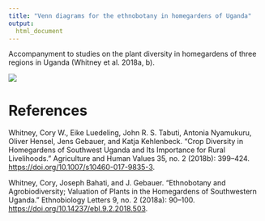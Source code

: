 ```yaml
---
title: "Venn diagrams for the ethnobotany in homegardens of Uganda"
output:
  html_document
---
```


Accompanyment to studies on the plant diversity in homegardens of three regions in Uganda (Whitney et al. 2018a, b).

![](Venn_3_Regions.png)

# References

Whitney, Cory W., Eike Luedeling, John R. S. Tabuti, Antonia Nyamukuru, Oliver Hensel, Jens Gebauer, and Katja Kehlenbeck. “Crop Diversity in Homegardens of Southwest Uganda and Its Importance for Rural Livelihoods.” Agriculture and Human Values 35, no. 2 (2018b): 399–424. https://doi.org/10.1007/s10460-017-9835-3.


Whitney, Cory, Joseph Bahati, and J. Gebauer. “Ethnobotany and Agrobiodiversity; Valuation of Plants in the Homegardens of Southwestern Uganda.” Ethnobiology Letters 9, no. 2 (2018a): 90–100. https://doi.org/10.14237/ebl.9.2.2018.503.
